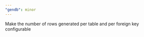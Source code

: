 ```yaml
---
"gendb": minor
---
```


Make the number of rows generated per table and per foreign key configurable
